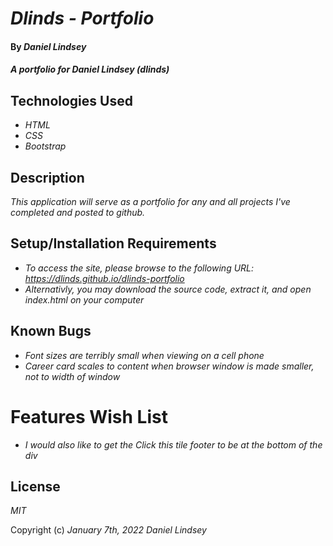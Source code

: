 # _Dlinds - Portfolio_

#### By _**Daniel Lindsey**_

#### _A portfolio for Daniel Lindsey (dlinds)_

## Technologies Used

* _HTML_
* _CSS_
* _Bootstrap_


## Description

_This application will serve as a portfolio for any and all projects I've completed and posted to github._

## Setup/Installation Requirements

* _To access the site, please browse to the following URL: https://dlinds.github.io/dlinds-portfolio_
* _Alternativly, you may download the source code, extract it, and open index.html on your computer_

## Known Bugs

* _Font sizes are terribly small when viewing on a cell phone_
* _Career card scales to content when browser window is made smaller, not to width of window_

# Features Wish List

* _I would also like to get the Click this tile footer to be at the bottom of the div_

## License

_MIT_

Copyright (c) _January 7th, 2022_ _Daniel Lindsey_
